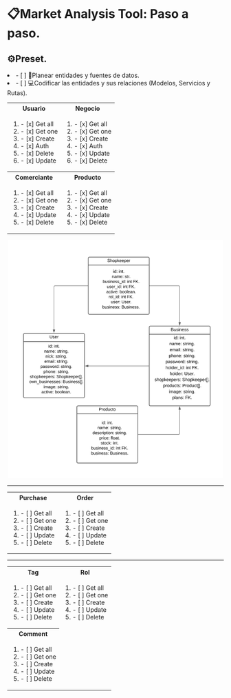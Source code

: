 # 📋Market Analysis Tool: Paso a paso.

## ⚙️Preset.
<li>
    - [ ] 🧠Planear entidades y fuentes de datos.
</li>

<li>
    - [ ] 💻Codificar las entidades y sus relaciones (Modelos, Servicios y Rutas).
</li>
        <table width="700" align="center">
        <tr>
            <th>Usuario</th>
            <th>Negocio</th>
        </tr>
        <tr>
            <td>
                <ol>
                    <li>
                         - [x] Get all
                    </li>
                    <li>
                         - [x] Get one
                    </li>
                    <li>
                         - [x] Create
                    </li>
                    <li>
                         - [x] Auth
                    </li>
                    <li>
                         - [x] Delete
                    </li>
                    <li>
                         - [x] Update
                    </li>
                </ol>
            </td>
            <td>
                <ol>
                    <li>
                         - [x] Get all
                    </li>
                    <li>
                         - [x] Get one
                    </li>
                    <li>
                         - [x] Create
                    </li>
                    <li>
                         - [x] Auth
                    </li>
                    <li>
                         - [x] Update
                    </li>
                    <li>
                         - [x] Delete
                    </li>
                </ol>
            </td>
        </tr>
        <tr>
            <th>Comerciante</th>
            <th>Producto</th>
        </tr>
        <tr>
            <td>
                <ol>
                    <li>
                        - [x] Get all
                    </li>
                    <li>
                        - [x] Get one
                    </li>
                    <li>
                        - [x] Create
                    </li>
                    <li>
                        - [x] Update
                    </li>
                    <li>
                        - [x] Delete
                    </li>
                </ol>
            </td>
            <td>
                <ol>
                    <li>
                        - [x] Get all
                    </li>
                    <li>
                        - [x] Get one
                    </li>
                    <li>
                        - [x] Create
                    </li>
                    <li>
                        - [x] Update
                    </li>
                    <li>
                        - [x] Delete
                    </li>
                </ol>
            </td>
        </tr>
    </table>
<p align="center">
    <img src="./assets/ER1.svg" alt="Diagrama ER" width="500"/>
</p>
<hr/>
        <table width="500" align="center">
        <tr>
            <th>Purchase</th>
            <th>Order</th>
        </tr>
        <tr>
            <td>
                <ol>
                    <li>
                        - [ ] Get all
                    </li>
                    <li>
                        - [ ] Get one
                    </li>
                    <li>
                        - [ ] Create
                    </li>
                    <li>
                        - [ ] Update
                    </li>
                    <li>
                        - [ ] Delete
                    </li>
                </ol>
            </td>
            <td>
                <ol>
                    <li>
                        - [ ] Get all
                    </li>
                    <li>
                        - [ ] Get one
                    </li>
                    <li>
                        - [ ] Create
                    </li>
                    <li>
                        - [ ] Update
                    </li>
                    <li>
                        - [ ] Delete
                    </li>
                </ol>
            </td>
        </tr>
    </table>
<hr/>
    <table width="500" align="center">
        <tr>
            <th>Tag</th>
            <th>Rol</th>
        </tr>
        <tr>
            <td>
                <ol>
                    <li>
                        - [ ] Get all
                    </li>
                    <li>
                        - [ ] Get one
                    </li>
                    <li>
                        - [ ] Create
                    </li>
                    <li>
                        - [ ] Update
                    </li>
                    <li>
                        - [ ] Delete
                    </li>
                </ol>
            </td>
            <td>
                <ol>
                    <li>
                        - [ ] Get all
                    </li>
                    <li>
                        - [ ] Get one
                    </li>
                    <li>
                        - [ ] Create
                    </li>
                    <li>
                        - [ ] Update
                    </li>
                    <li>
                        - [ ] Delete
                    </li>
                </ol>
            </td>
        </tr>
        <tr>
            <th>Comment</th>
        </tr>
        <tr>
            <td>
                <ol>
                    <li>
                        - [ ] Get all
                    </li>
                    <li>
                        - [ ] Get one
                    </li>
                    <li>
                        - [ ] Create
                    </li>
                    <li>
                        - [ ] Update
                    </li>
                    <li>
                        - [ ] Delete
                    </li>
                </ol>
            </td>
        </tr>
    </table>
